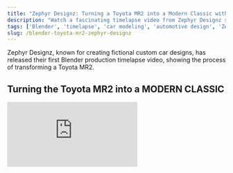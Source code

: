 ```yaml
---
title: "Zephyr Designz: Turning a Toyota MR2 into a Modern Classic with Blender"
description: "Watch a fascinating timelapse video from Zephyr Designz showcasing the process of modeling a custom bodykit for a Toyota MR2 in Blender."
tags: ['Blender', 'timelapse', 'car modeling', 'automotive design', 'Zephyr Designz', 'Toyota MR2', '3D modeling']
slug: /blender-toyota-mr2-zephyr-designz
---
```


Zephyr Designz, known for creating fictional custom car designs, has released their first Blender production timelapse video, showing the process of transforming a Toyota MR2.

## Turning the Toyota MR2 into a MODERN CLASSIC

<div className="video-responsive">
  <iframe 
    src="https://www.youtube.com/embed/lYnCywlGUUw" 
    title="Zephyr Designz: Toyota MR2 Blender Timelapse"
    frameBorder="0" 
    allow="accelerometer; autoplay; clipboard-write; encrypted-media; gyroscope; picture-in-picture; web-share"
    allowFullScreen
    loading="lazy"
  />
</div>

> "Hello everyone! As promised, here is the timelapse video of the modeling for the Toyota MR2 concept body kit. To be honest, I couldn't concentrate during the texturing and rendering, so I wasn't able to record that part. I'll be sure to cover it next time! I'll be adding more videos as we go! I hope you enjoy this series. For this MR2 concept, I've incorporated a fully custom new front and rear bumper, an integrated splitter and diffuser, twin exhausts, side skirts, and a front LED daylight set, all sitting on Vossen HF5 wheels with Yokohama Advan Neova AD08R tires for an authentic stance! Please let me know your thoughts to help me improve in the future."

It's impressive to see that this level of work was done in Blender. Below are a few other incredible designs from the channel.

## 🚀Direct Download Link
:::tip[Get Premium Download Speed Without any Limitations!]
Contact us on [💬WhatsApp](https://wa.me/+8613237610083) for premium  access and support.
:::